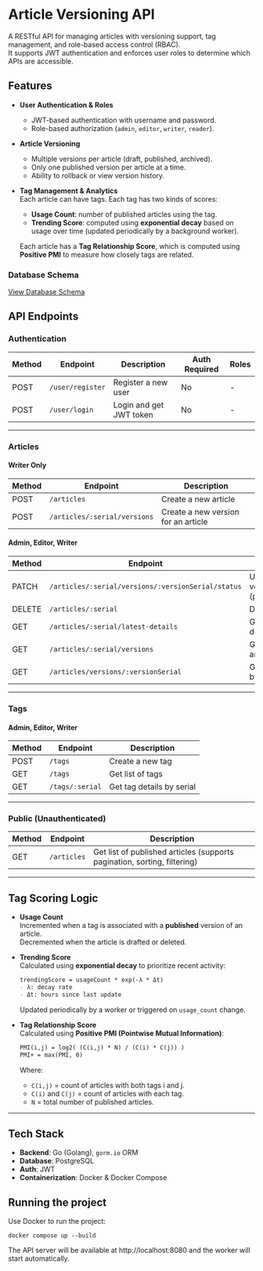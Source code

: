 # Article Versioning API

A RESTful API for managing articles with versioning support, tag management, and role-based access control (RBAC).  
It supports JWT authentication and enforces user roles to determine which APIs are accessible.  

## Features

- **User Authentication & Roles**  
  - JWT-based authentication with username and password.  
  - Role-based authorization (`admin`, `editor`, `writer`, `reader`).  

- **Article Versioning**  
  - Multiple versions per article (draft, published, archived).  
  - Only one published version per article at a time.  
  - Ability to rollback or view version history.  

- **Tag Management & Analytics**  
    Each article can have tags. Each tag has two kinds of scores:
    - **Usage Count**: number of published articles using the tag.
    - **Trending Score**: computed using **exponential decay** based on usage over time (updated periodically by a background worker).

    Each article has a **Tag Relationship Score**, which is computed using **Positive PMI** to measure how closely tags are related.

### Database Schema
[View Database Schema](./DATABASE.md)

## API Endpoints

### Authentication
| Method | Endpoint        | Description | Auth Required | Roles |
|--------|----------------|-------------|--------------|-------|
| POST   | `/user/register`     | Register a new user | No | - |
| POST   | `/user/login`        | Login and get JWT token | No | - |

---

### Articles

#### Writer Only
| Method | Endpoint              | Description |
|--------|----------------------|-------------|
| POST   | `/articles`          | Create a new article |
| POST   | `/articles/:serial/versions` | Create a new version for an article |

#### Admin, Editor, Writer
| Method | Endpoint                                | Description |
|--------|----------------------------------------|-------------|
| PATCH  | `/articles/:serial/versions/:versionSerial/status` | Update article version status (publish/draft/delete) |
| DELETE | `/articles/:serial`                    | Delete an article |
| GET    | `/articles/:serial/latest-details`             | Get latest article details |
| GET    | `/articles/:serial/versions`             | Get all versions of an article |
| GET    | `/articles/versions/:versionSerial`             | Get version details by serial |

---

### Tags

#### Admin, Editor, Writer
| Method | Endpoint             | Description |
|--------|---------------------|-------------|
| POST   | `/tags`             | Create a new tag |
| GET    | `/tags`             | Get list of tags |
| GET    | `/tags/:serial`     | Get tag details by serial |

---

### Public (Unauthenticated)
| Method | Endpoint  | Description |
|--------|-----------|-------------|
| GET    | `/articles` | Get list of published articles (supports pagination, sorting, filtering) |

---

## Tag Scoring Logic

- **Usage Count**  
  Incremented when a tag is associated with a **published** version of an article.  
  Decremented when the article is drafted or deleted.

- **Trending Score**  
  Calculated using **exponential decay** to prioritize recent activity:
  ```markdown
  trendingScore = usageCount * exp(-λ * Δt)
  - λ: decay rate  
  - Δt: hours since last update
  ```
  Updated periodically by a worker or triggered on `usage_count` change.

- **Tag Relationship Score**  
    Calculated using **Positive PMI (Pointwise Mutual Information)**:

  ```markdown
  PMI(i,j) = log2( (C(i,j) * N) / (C(i) * C(j)) )
  PMI+ = max(PMI, 0)  
  ```
  Where:  
  - `C(i,j)` = count of articles with both tags i and j.  
  - `C(i)` and `C(j)` = count of articles with each tag.  
  - `N` = total number of published articles.  

---

## Tech Stack

- **Backend**: Go (Golang), `gorm.io` ORM
- **Database**: PostgreSQL
- **Auth**: JWT
- **Containerization**: Docker & Docker Compose

## Running the project
Use Docker to run the project:
```
docker compose up --build
```

The API server will be available at http://localhost:8080 and the worker will start automatically.
